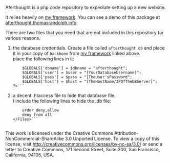 Aferthought is a php code repository to expediate setting up a new website.

It relies heavily on [my framework](https://github.com/rockerest/myframework).
You can see a demo of this package at [afterthought.thomasrandolph.info](http://afterthought.thomasrandolph.info).

There are two files that you need that are not included in this repository for various reasons.

1. the database credentials.  Create a file called `afterthought.db` and place it in your copy of `backbone` from [my framework](https://github.com/rockerest/myframework) linked above.  
  place the following lines in it:  
    ```<?php
        $GLOBALS['dbname'] = $dbname = "afterthought";
        $GLOBALS['user'] = $user = "[YourDatabaseUsername]";
        $GLOBALS['pass'] = $pass = "[TheUser'sPassword";
        $GLOBALS['host'] = $host = "[TheHostName/IPOfTheDBServer]";
    ?>```
	
2. a decent .htaccess file to hide that database file.  
  I include the following lines to hide the .db file:  
    ```<Files *.db>
        order deny,allow
        deny from all
    </Files>```
  
This work is licensed under the Creative Commons Attribution-NonCommercial-ShareAlike 3.0 Unported License. To view a copy of this license, visit http://creativecommons.org/licenses/by-nc-sa/3.0/ or send a letter to Creative Commons, 171 Second Street, Suite 300, San Francisco, California, 94105, USA.
